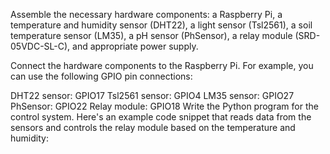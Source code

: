 Assemble the necessary hardware components: a Raspberry Pi, a temperature and humidity sensor (DHT22), a light sensor (Tsl2561), a soil temperature sensor (LM35), a pH sensor (PhSensor), a relay module (SRD-05VDC-SL-C), and appropriate power supply.

Connect the hardware components to the Raspberry Pi. For example, you can use the following GPIO pin connections:

DHT22 sensor: GPIO17
Tsl2561 sensor: GPIO4
LM35 sensor: GPIO27
PhSensor: GPIO22
Relay module: GPIO18
Write the Python program for the control system. Here's an example code snippet that reads data from the sensors and controls the relay module based on the temperature and humidity: